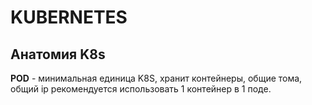 # KUBERNETES
## Анатомия K8s
__POD__ - минимальная единица K8S, хранит контейнеры, общие тома, общий ip
рекомендуется использовать 1 контейнер в 1 поде.
